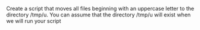 Create a script that moves all files beginning with an uppercase letter to the directory /tmp/u.
You can assume that the directory /tmp/u will exist when we will run your script
